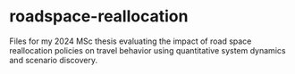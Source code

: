 # roadspace-reallocation
Files for my 2024 MSc thesis evaluating the impact of road space reallocation policies on travel behavior using quantitative system dynamics and scenario discovery.
